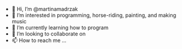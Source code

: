 - 👋 Hi, I’m @martinamadrzak
- 👀 I’m interested in programming, horse-riding, painting, and making music
- 🌱 I’m currently learning how to program
- 💞️ I’m looking to collaborate on 
- 📫 How to reach me ...

<!---
martinamadrzak/martinamadrzak is a ✨ special ✨ repository because its `README.md` (this file) appears on your GitHub profile.
You can click the Preview link to take a look at your changes.
--->
